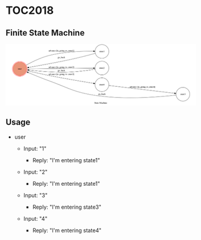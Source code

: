 # TOC2018
## Finite State Machine
![fsm](./fsm.png)

## Usage

* user
	* Input: "1"
		* Reply: "I'm entering state1"

	* Input: "2"
		* Reply: "I'm entering state1"
		
	* Input: "3"
		* Reply: "I'm entering state3"
		
	* Input: "4"
		* Reply: "I'm entering state4"

